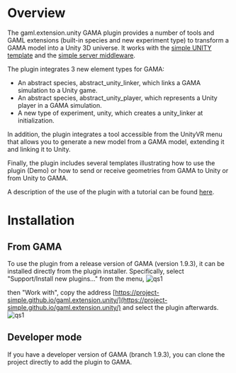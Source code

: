 # Overview
The gaml.extension.unity GAMA plugin  provides a number of tools and GAML extensions (built-in species and new experiment type) to transform a GAMA model into a Unity 3D universe.
It works with the [simple UNITY template](https://github.com/project-SIMPLE/simple.template.unity) and the [simple server middleware](https://github.com/project-SIMPLE/GamaServerMiddleware). 

The plugin integrates 3 new element types for GAMA:
* An abstract species, abstract_unity_linker, which links a GAMA simulation to a Unity game. 
* An abstract species, abstract_unity_player, which represents a Unity player in a GAMA simulation.
* A new type of experiment, unity, which creates a unity_linker at initialization.

In addition, the plugin integrates a tool accessible from the UnityVR menu that allows you to generate a new model from a GAMA model, extending it and linking it to Unity. 

Finally, the plugin includes several templates illustrating how to use the plugin (Demo) or how to send or receive geometries from GAMA to Unity or from Unity to GAMA. 

A description of the use of the plugin with a tutorial can be found [here](https://github.com/project-SIMPLE/documentation/wiki).

# Installation

## From GAMA
To use the plugin from a release version of GAMA (version 1.9.3), it can be installed directly from the plugin installer.
Specifically, select "Support/Install new plugins..." from the menu, 
![qs1](https://github.com/project-SIMPLE/gaml.extension.unity/raw/2024-06/images/InstallPlugin.png)

then "Work with", copy the address [https://project-simple.github.io/gaml.extension.unity/](https://project-simple.github.io/gaml.extension.unity/) and select the plugin afterwards.
![qs1](https://github.com/project-SIMPLE/gaml.extension.unity/raw/2024-06/images/Plugin.png)

## Developer mode 
If you have a developer version of GAMA (branch 1.9.3), you can clone the project directly to add the plugin to GAMA. 


 
